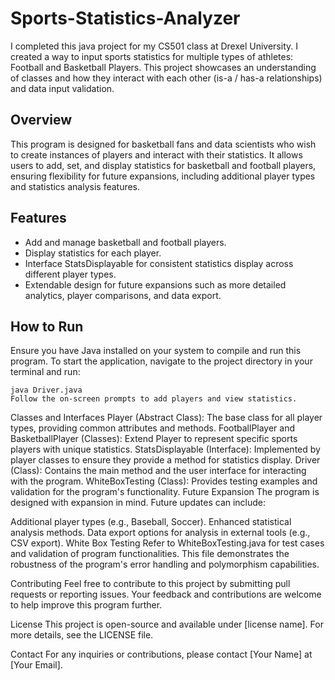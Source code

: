 # Sports-Statistics-Analyzer
I completed this java project for my CS501 class at Drexel University. I created a way to input sports statistics for multiple types of athletes: Football and Basketball Players. This project showcases an understanding of classes and how they interact with each other (is-a / has-a relationships) and data input validation.

## Overview
This program is designed for basketball fans and data scientists who wish to create instances of players and interact with their statistics. It allows users to add, set, and display statistics for basketball and football players, ensuring flexibility for future expansions, including additional player types and statistics analysis features.

## Features
- Add and manage basketball and football players.
- Display statistics for each player.
- Interface StatsDisplayable for consistent statistics display across different player types.
- Extendable design for future expansions such as more detailed analytics, player comparisons, and data export.

## How to Run
Ensure you have Java installed on your system to compile and run this program. To start the application, navigate to the project directory in your terminal and run:

```
java Driver.java
Follow the on-screen prompts to add players and view statistics.
```

Classes and Interfaces
Player (Abstract Class): The base class for all player types, providing common attributes and methods.
FootballPlayer and BasketballPlayer (Classes): Extend Player to represent specific sports players with unique statistics.
StatsDisplayable (Interface): Implemented by player classes to ensure they provide a method for statistics display.
Driver (Class): Contains the main method and the user interface for interacting with the program.
WhiteBoxTesting (Class): Provides testing examples and validation for the program's functionality.
Future Expansion
The program is designed with expansion in mind. Future updates can include:

Additional player types (e.g., Baseball, Soccer).
Enhanced statistical analysis methods.
Data export options for analysis in external tools (e.g., CSV export).
White Box Testing
Refer to WhiteBoxTesting.java for test cases and validation of program functionalities. This file demonstrates the robustness of the program's error handling and polymorphism capabilities.

Contributing
Feel free to contribute to this project by submitting pull requests or reporting issues. Your feedback and contributions are welcome to help improve this program further.

License
This project is open-source and available under [license name]. For more details, see the LICENSE file.

Contact
For any inquiries or contributions, please contact [Your Name] at [Your Email].
